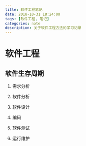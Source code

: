 ```yaml
---
title: 软件工程笔记
date: 2018-10-31 18:24:00
tags: [软件工程, 笔记]
categories: note
description: 关于软件工程方法的学习记录
---
```


# 软件工程

## 软件生存周期

1. 需求分析

2. 软件分析

3. 软件设计

4. 编码

5. 软件测试

6. 运行维护
 

